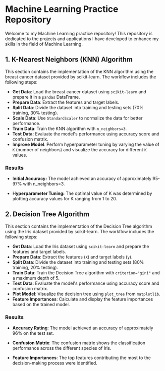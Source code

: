 # Machine Learning Practice Repository

Welcome to my Machine Learning practice repository! This repository is dedicated to the projects and applications I have developed to enhance my skills in the field of Machine Learning.

## 1. K-Nearest Neighbors (KNN) Algorithm

This section contains the implementation of the KNN algorithm using the breast cancer dataset provided by scikit-learn. The workflow includes the following steps:

- **Get Data**: Load the breast cancer dataset using `scikit-learn` and prepare it in a `pandas` DataFrame.
- **Prepare Data**: Extract the features and target labels.
- **Split Data**: Divide the dataset into training and testing sets (70% training, 30% testing).
- **Scale Data**: Use `StandardScaler` to normalize the data for better performance.
- **Train Data**: Train the KNN algorithm with `n_neighbors=3`.
- **Test Data**: Evaluate the model's performance using accuracy score and confusion matrix.
- **Improve Model**: Perform hyperparameter tuning by varying the value of `K` (number of neighbors) and visualize the accuracy for different `K` values.

### Results

- **Initial Accuracy:** The model achieved an accuracy of approximately 95-97% with n_neighbors=3.

- **Hyperparameter Tuning:** The optimal value of K was determined by plotting accuracy values for K ranging from 1 to 20.



## 2. Decision Tree Algorithm

This section contains the implementation of the Decision Tree algorithm using the Iris dataset provided by scikit-learn. The workflow includes the following steps:

- **Get Data**: Load the Iris dataset using `scikit-learn` and prepare the features and target labels.
- **Prepare Data**: Extract the features (`X`) and target labels (`y`).
- **Split Data**: Divide the dataset into training and testing sets (80% training, 20% testing).
- **Train Data**: Train the Decision Tree algorithm with `criterion="gini"` and a maximum depth of 5.
- **Test Data**: Evaluate the model's performance using accuracy score and confusion matrix.
- **Plot Model**: Visualize the decision tree using `plot_tree` from `matplotlib`.
- **Feature Importances**: Calculate and display the feature importances based on the trained model.

### Results

- **Accuracy Rating**: The model achieved an accuracy of approximately 96% on the test set.

- **Confusion Matrix**: The confusion matrix shows the classification performance across the different species of Iris.

- **Feature Importances**: The top features contributing the most to the decision-making process were identified.
